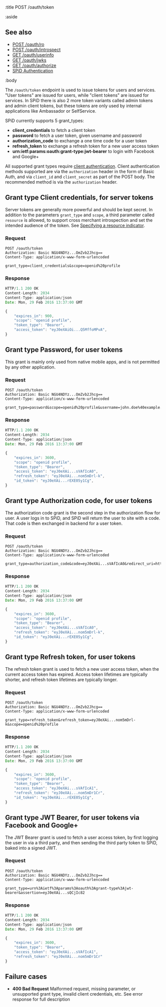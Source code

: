 :title POST /oauth/token

:aside

## See also

* [POST /oauth/ro](/oauth/ro/)
* [POST /oauth/introspect](/oauth/introspect/)
* [GET /oauth/userinfo](/oauth/userinfo/)
* [GET /oauth/jwks](/oauth/jwks/)
* [GET /oauth/authorize](/oauth/authorize/)
* [SPiD Authentication](/authentication/)

:body

The `/oauth/token` endpoint is used to issue tokens for users and services.
"User tokens" are issued for users, while "client tokens" are issued
for services. In SPiD there is also 2 more token variants called admin tokens
and admin client tokens, but these tokens are only used by internal
applications like Ambassador or SelfService.

SPiD currently supports 5 grant_types:

* **client_credentials** to fetch a client token
* **password** to fetch a user token, given username and password
* **authorization_code** to exchange a one time code for a user token
* **refresh_token** to exchange a refresh token for a new user access token
* **urn:ietf:params:oauth:grant-type:jwt-bearer** to login with Facebook and Google+

All supported grant types require [client authentication](/authentication/).
Client authentication methods supported are via the `authorization` header in the form of
Basic Auth, and via `client_id` and `client_secret` as part of the POST body.
The recommended method is via the `authorization` header.

## Grant type Client credentials, for server tokens

Server tokens are generally more powerful and should be kept secret. In addition
to the parameters `grant_type` and `scope`, a third parameter called `resource`
is allowed, to support cross merchant introspection and set the intended
audience of the token. See [Specifying a resource indicator](http://techdocs.spid.no/authentication/).

### Request

```
POST /oauth/token
Authorization: Basic NGU4NDYz...OmZvb2Jhcg==
Content-Type: application/x-www-form-urlencoded

grant_type=client_credentials&scope=openid%20profile
```

### Response

```js
HTTP/1.1 200 OK
Content-Length: 2034
Content-Type: application/json
Date: Mon, 29 Feb 2016 13:37:00 GMT

{
    "expires_in": 900,
    "scope": "openid profile",
    "token_type": "Bearer",
    "access_token": "eyJ0eXAiOi...Q5MffoMPvA",
}
```

## Grant type Password, for user tokens

This grant is mainly only used from native mobile apps, and is not permitted
by any other application.

### Request

```
POST /oauth/token
Authorization: Basic NGU4NDYz...OmZvb2Jhcg==
Content-Type: application/x-www-form-urlencoded

grant_type=password&scope=openid%20profile&username=john.doe%40example.com&password=qwerty
```

### Response

```js
HTTP/1.1 200 OK
Content-Length: 2034
Content-Type: application/json
Date: Mon, 29 Feb 2016 13:37:00 GMT

{
    "expires_in": 3600,
    "scope": "openid profile",
    "token_type": "Bearer",
    "access_token": "eyJ0eXAi...sVAfIcA0",
    "refresh_token": "eyJ0eXAi...nom5mDrl-k",
    "id_token": "eyJ0eXAi...rEXE05y1Cg",
}
```

## Grant type Authorization code, for user tokens

The authorization code grant is the second step in the authorization flow for user.
A user logs in to SPiD, and SPiD will return the user to site with a code.
That code is then exchanged in backend for a user token.

### Request

```
POST /oauth/token
Authorization: Basic NGU4NDYz...OmZvb2Jhcg==
Content-Type: application/x-www-form-urlencoded

grant_type=authorization_code&code=eyJ0eXAi...sVAfIcA0&redirect_uri=https%3A%2F%2Fexample.com
```

### Response

```js
HTTP/1.1 200 OK
Content-Length: 2034
Content-Type: application/json
Date: Mon, 29 Feb 2016 13:37:00 GMT

{
    "expires_in": 3600,
    "scope": "openid profile",
    "token_type": "Bearer",
    "access_token": "eyJ0eXAi...sVAfIcA0",
    "refresh_token": "eyJ0eXAi...nom5mDrl-k",
    "id_token": "eyJ0eXAi...rEXE05y1Cg",
}
```

## Grant type Refresh token, for user tokens

The refresh token grant is used to fetch a new user access token, when the
current access token has expired. Access token lifetimes are typically shorter,
and refresh token lifetimes are typically longer.

### Request

```
POST /oauth/token
Authorization: Basic NGU4NDYz...OmZvb2Jhcg==
Content-Type: application/x-www-form-urlencoded

grant_type=refresh_token&refresh_token=eyJ0eXAi...nom5mDrl-k&scope=openid%20profile
```

### Response

```js
HTTP/1.1 200 OK
Content-Length: 2034
Content-Type: application/json
Date: Mon, 29 Feb 2016 13:37:00 GMT

{
    "expires_in": 3600,
    "scope": "openid profile",
    "token_type": "Bearer",
    "access_token": "eyJ0eXAi...sVAfIcA1",
    "refresh_token": "eyJ0eXAi...nom5mDr1Cr",
    "id_token": "eyJ0eXAi...rEXE05y1Cg",
}
```

## Grant type JWT Bearer, for user tokens via Facebook and Google+

The JWT Bearer grant is used to fetch a user access token, by first logging
the user in via a third party, and then sending the third party token to SPiD,
baked into a signed JWT.

### Request

```
POST /oauth/token
Authorization: Basic NGU4NDYz...OmZvb2Jhcg==
Content-Type: application/x-www-form-urlencoded

grant_type=urn%3Aietf%3Aparams%3Aoauth%3Agrant-type%3Ajwt-bearer&assertion=eyJ0eXAi...sQCjIc82
```

### Response

```js
HTTP/1.1 200 OK
Content-Length: 2034
Content-Type: application/json
Date: Mon, 29 Feb 2016 13:37:00 GMT

{
    "expires_in": 3600,
    "token_type": "Bearer",
    "access_token": "eyJ0eXAi...sVAfIcA1",
    "refresh_token": "eyJ0eXAi...nom5mDr1Cr"
}
```

## Failure cases

* **400 Bad Request** <span class="faded">Malformed request, missing parameter,
or unsupported grant type, invalid client credentials, etc. See error response
for full description</span>
